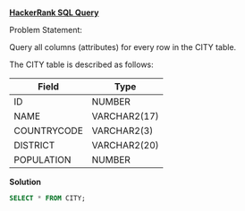 ###
**[HackerRank SQL Query](https://www.hackerrank.com/challenges/select-all-sql/problem?isFullScreen=true)**

Problem Statement: 

Query all columns (attributes) for every row in the CITY table.

The CITY table is described as follows:

|  Field | Type |
|-------|-----|
| ID  | NUMBER |
| NAME | VARCHAR2(17)   |
| COUNTRYCODE  | VARCHAR2(3)  |
| DISTRICT |  VARCHAR2(20) |
| POPULATION | NUMBER |

**Solution**
```sql
SELECT * FROM CITY;
```
